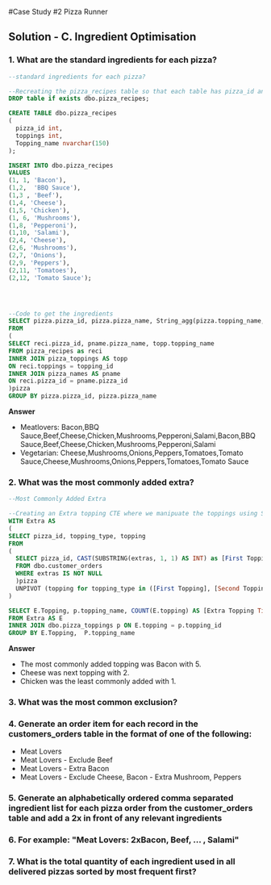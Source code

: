 #Case Study #2 Pizza Runner

## Solution - C. Ingredient Optimisation

### 1. What are the standard ingredients for each pizza?
```sql
--standard ingredients for each pizza?

--Recreating the pizza_recipes table so that each table has pizza_id and its topping
DROP table if exists dbo.pizza_recipes;

CREATE TABLE dbo.pizza_recipes
(
  pizza_id int,
  toppings int,
  Topping_name nvarchar(150)
);

INSERT INTO dbo.pizza_recipes
VALUES
(1, 1, 'Bacon'),
(1,2,  'BBQ Sauce'),
(1,3 , 'Beef'),
(1,4, 'Cheese'),
(1,5, 'Chicken'),
(1, 6, 'Mushrooms'),
(1,8, 'Pepperoni'),
(1,10, 'Salami'),
(2,4, 'Cheese'),
(2,6, 'Mushrooms'),
(2,7, 'Onions'),
(2,9, 'Peppers'),
(2,11, 'Tomatoes'),
(2,12, 'Tomato Sauce');




--Code to get the ingredients 
SELECT pizza.pizza_id, pizza.pizza_name, String_agg(pizza.topping_name,',') AS [Standard Ingredients]
FROM 
(
SELECT reci.pizza_id, pname.pizza_name, topp.topping_name
FROM pizza_recipes as reci
INNER JOIN pizza_toppings AS topp
ON reci.toppings = topping_id
INNER JOIN pizza_names AS pname 
ON reci.pizza_id = pname.pizza_id
)pizza
GROUP BY pizza.pizza_id, pizza.pizza_name

```
**Answer**
- Meatlovers: Bacon,BBQ Sauce,Beef,Cheese,Chicken,Mushrooms,Pepperoni,Salami,Bacon,BBQ Sauce,Beef,Cheese,Chicken,Mushrooms,Pepperoni,Salami
- Vegetarian: Cheese,Mushrooms,Onions,Peppers,Tomatoes,Tomato Sauce,Cheese,Mushrooms,Onions,Peppers,Tomatoes,Tomato Sauce

### 2. What was the most commonly added extra?

```sql
--Most Commonly Added Extra

--Creating an Extra topping CTE where we manipuate the toppings using Substrings For Extras.
WITH Extra AS
(
SELECT pizza_id, topping_type, topping
FROM 
(
  SELECT pizza_id, CAST(SUBSTRING(extras, 1, 1) AS INT) as [First Topping], CAST(SUBSTRING(extras,3,3) AS INT) AS [Second Topping]
  FROM dbo.customer_orders
  WHERE extras IS NOT NULL
  )pizza
  UNPIVOT (topping for topping_type in ([First Topping], [Second Topping])) as unpvt
)

SELECT E.Topping, p.topping_name, COUNT(E.topping) AS [Extra Topping Time]
FROM Extra AS E
INNER JOIN dbo.pizza_toppings p ON E.topping = p.topping_id
GROUP BY E.Topping,  P.topping_name

```

**Answer**
- The most commonly added topping was Bacon with 5.
- Cheese was next topping with 2.
- Chicken was the least commonly added with 1.




### 3. What was the most common exclusion?

### 4. Generate an order item for each record in the customers_orders table in the format of one of the following:
- Meat Lovers
- Meat Lovers - Exclude Beef
- Meat Lovers - Extra Bacon
- Meat Lovers - Exclude Cheese, Bacon - Extra Mushroom, Peppers

### 5. Generate an alphabetically ordered comma separated ingredient list for each pizza order from the customer_orders table and add a 2x in front of any relevant ingredients

### 6. For example: "Meat Lovers: 2xBacon, Beef, ... , Salami"

### 7. What is the total quantity of each ingredient used in all delivered pizzas sorted by most frequent first?
